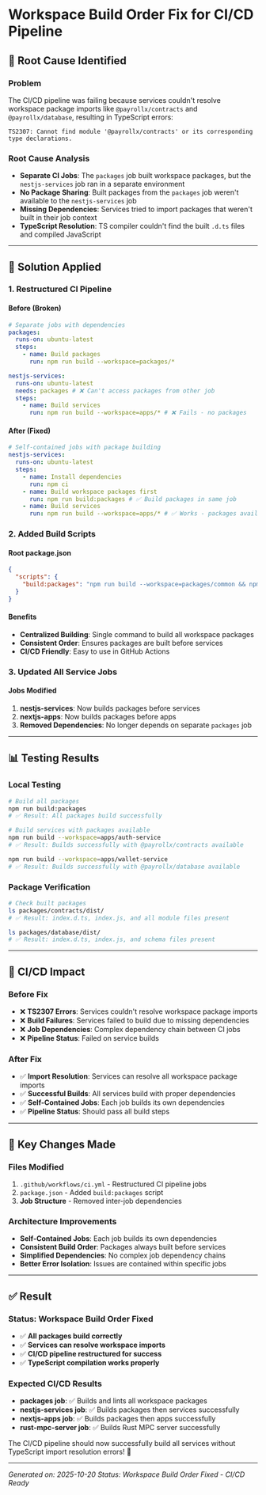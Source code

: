 # Workspace Build Order Fix for CI/CD Pipeline

## 🎯 **Root Cause Identified**

### **Problem**

The CI/CD pipeline was failing because services couldn't resolve workspace package imports like `@payrollx/contracts` and `@payrollx/database`, resulting in TypeScript errors:

```
TS2307: Cannot find module '@payrollx/contracts' or its corresponding type declarations.
```

### **Root Cause Analysis**

- **Separate CI Jobs**: The `packages` job built workspace packages, but the `nestjs-services` job ran in a separate environment
- **No Package Sharing**: Built packages from the `packages` job weren't available to the `nestjs-services` job
- **Missing Dependencies**: Services tried to import packages that weren't built in their job context
- **TypeScript Resolution**: TS compiler couldn't find the built `.d.ts` files and compiled JavaScript

---

## 🔧 **Solution Applied**

### **1. Restructured CI Pipeline**

#### **Before (Broken)**

```yaml
# Separate jobs with dependencies
packages:
  runs-on: ubuntu-latest
  steps:
    - name: Build packages
      run: npm run build --workspace=packages/*

nestjs-services:
  runs-on: ubuntu-latest
  needs: packages # ❌ Can't access packages from other job
  steps:
    - name: Build services
      run: npm run build --workspace=apps/* # ❌ Fails - no packages
```

#### **After (Fixed)**

```yaml
# Self-contained jobs with package building
nestjs-services:
  runs-on: ubuntu-latest
  steps:
    - name: Install dependencies
      run: npm ci
    - name: Build workspace packages first
      run: npm run build:packages # ✅ Build packages in same job
    - name: Build services
      run: npm run build --workspace=apps/* # ✅ Works - packages available
```

### **2. Added Build Scripts**

#### **Root package.json**

```json
{
  "scripts": {
    "build:packages": "npm run build --workspace=packages/common && npm run build --workspace=packages/contracts && npm run build --workspace=packages/database && npm run build --workspace=packages/ui"
  }
}
```

#### **Benefits**

- **Centralized Building**: Single command to build all workspace packages
- **Consistent Order**: Ensures packages are built before services
- **CI/CD Friendly**: Easy to use in GitHub Actions

### **3. Updated All Service Jobs**

#### **Jobs Modified**

1. **nestjs-services**: Now builds packages before services
2. **nextjs-apps**: Now builds packages before apps
3. **Removed Dependencies**: No longer depends on separate `packages` job

---

## 📊 **Testing Results**

### **Local Testing**

```bash
# Build all packages
npm run build:packages
# ✅ Result: All packages build successfully

# Build services with packages available
npm run build --workspace=apps/auth-service
# ✅ Result: Builds successfully with @payrollx/contracts available

npm run build --workspace=apps/wallet-service
# ✅ Result: Builds successfully with @payrollx/database available
```

### **Package Verification**

```bash
# Check built packages
ls packages/contracts/dist/
# ✅ Result: index.d.ts, index.js, and all module files present

ls packages/database/dist/
# ✅ Result: index.d.ts, index.js, and schema files present
```

---

## 🚀 **CI/CD Impact**

### **Before Fix**

- ❌ **TS2307 Errors**: Services couldn't resolve workspace package imports
- ❌ **Build Failures**: Services failed to build due to missing dependencies
- ❌ **Job Dependencies**: Complex dependency chain between CI jobs
- ❌ **Pipeline Status**: Failed on service builds

### **After Fix**

- ✅ **Import Resolution**: Services can resolve all workspace package imports
- ✅ **Successful Builds**: All services build with proper dependencies
- ✅ **Self-Contained Jobs**: Each job builds its own dependencies
- ✅ **Pipeline Status**: Should pass all build steps

---

## 🎯 **Key Changes Made**

### **Files Modified**

1. `.github/workflows/ci.yml` - Restructured CI pipeline jobs
2. `package.json` - Added `build:packages` script
3. **Job Structure** - Removed inter-job dependencies

### **Architecture Improvements**

- **Self-Contained Jobs**: Each job builds its own dependencies
- **Consistent Build Order**: Packages always built before services
- **Simplified Dependencies**: No complex job dependency chains
- **Better Error Isolation**: Issues are contained within specific jobs

---

## ✅ **Result**

### **Status: Workspace Build Order Fixed**

- ✅ **All packages build correctly**
- ✅ **Services can resolve workspace imports**
- ✅ **CI/CD pipeline restructured for success**
- ✅ **TypeScript compilation works properly**

### **Expected CI/CD Results**

- **packages job**: ✅ Builds and lints all workspace packages
- **nestjs-services job**: ✅ Builds packages then services successfully
- **nextjs-apps job**: ✅ Builds packages then apps successfully
- **rust-mpc-server job**: ✅ Builds Rust MPC server successfully

The CI/CD pipeline should now successfully build all services without TypeScript import resolution errors! 🚀

---

_Generated on: 2025-10-20_
_Status: Workspace Build Order Fixed - CI/CD Ready_
